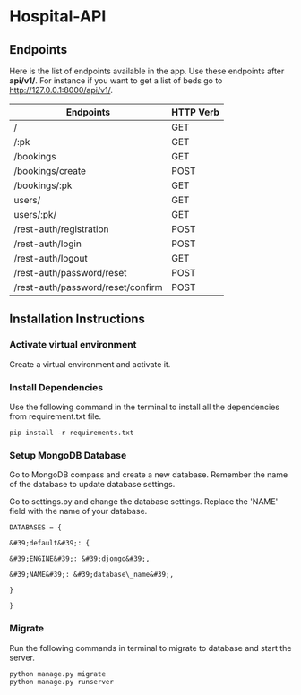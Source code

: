# Hospital-API

## Endpoints

Here is the list of endpoints available in the app. Use these endpoints after **api/v1/**. For instance if you want to get a list of beds go to http://127.0.0.1:8000/api/v1/.

| Endpoints                         | HTTP Verb |
|-----------------------------------|-----------|
| /                                 | GET       |
| /:pk                              | GET       |
| /bookings                         | GET       |
| /bookings/create                  | POST      |
| /bookings/:pk                     | GET       |
| users/                            | GET       |
| users/:pk/                        | GET       |
| /rest-auth/registration           | POST      |
| /rest-auth/login                  | POST      |
| /rest-auth/logout                 | GET       |
| /rest-auth/password/reset         | POST      |
| /rest-auth/password/reset/confirm | POST      |

## Installation Instructions

### Activate virtual environment

Create a virtual environment and activate it.

### Install Dependencies

Use the following command in the terminal to install all the dependencies from requirement.txt file.
```
pip install -r requirements.txt
```
### Setup MongoDB Database

Go to MongoDB compass and create a new database. Remember the name of the database to update database settings.

Go to settings.py and change the database settings. Replace the &#39;NAME&#39; field with the name of your database.

```
DATABASES = {

&#39;default&#39;: {

&#39;ENGINE&#39;: &#39;djongo&#39;,

&#39;NAME&#39;: &#39;database\_name&#39;,

}

}
```
### Migrate

Run the following commands in terminal to migrate to database and start the server.
```
python manage.py migrate
python manage.py runserver
```

